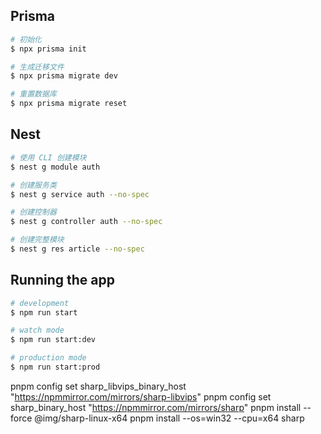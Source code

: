 ## Prisma

```bash
# 初始化
$ npx prisma init

# 生成迁移文件
$ npx prisma migrate dev

# 重置数据库
$ npx prisma migrate reset
```

## Nest

```bash
# 使用 CLI 创建模块
$ nest g module auth

# 创建服务类
$ nest g service auth --no-spec

# 创建控制器
$ nest g controller auth --no-spec

# 创建完整模块
$ nest g res article --no-spec


```

## Running the app

```bash
# development
$ npm run start

# watch mode
$ npm run start:dev

# production mode
$ npm run start:prod
```

pnpm config set sharp_libvips_binary_host "https://npmmirror.com/mirrors/sharp-libvips"
pnpm config set sharp_binary_host "https://npmmirror.com/mirrors/sharp"
pnpm install --force @img/sharp-linux-x64
pnpm install --os=win32 --cpu=x64 sharp
